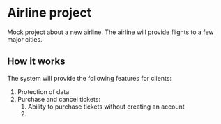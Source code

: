 # Airline project #

Mock project about a new airline. The airline will provide flights to a few major cities.

<h2>How it works</h2>

The system will provide the following features for clients:

<ol>
  <li>Protection of data</li>
  <li>Purchase and cancel tickets:
    <ol>
      <li>Ability to purchase tickets without creating an account</li>
      <li></li>
    </ol>
  </li>
</ol>
